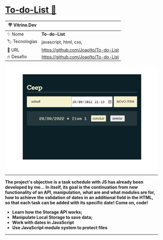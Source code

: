 # [To-do-List 📝](https://joaoito.github.io/To-do-List/)

| :placard: Vitrine.Dev |     |
| -------------  | --- |
| :sparkles: Nome        | **To-do-List**
| :label: Tecnologias | javascript, html, css, 
| :rocket: URL         | https://github.com/JoaoIto/To-do-List
| :fire: Desafio     | https://github.com/JoaoIto/To-do-List

<img src="./assets/img/Print.jpeg#vitrinedev"> 

---
**The project's objective is a task schedule with JS has already been developed by me... In itself, its goal is the continuation from new functionality of an API, manipulation, what are and what modules are for, how to achieve the validation of dates in an additional field in the HTML, so that each task can be added with its specific date! Come on, code!**

- **Learn how the Storage API works;**
- **Manipulate Local Storage to save data;**
- **Work with dates in JavaScript**
- **Use JavaScript module system to protect files**

---

